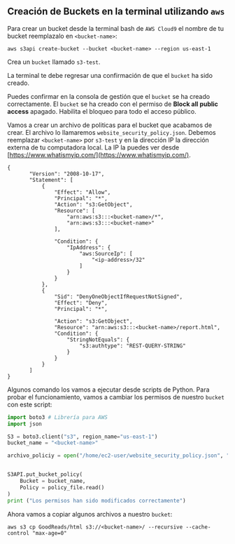 
## Creación de Buckets en la terminal utilizando `aws`

Para crear un bucket desde la terminal bash de `AWS Cloud9`
el nombre de tu bucket reemplazalo en `<bucket-name>`:

```
aws s3api create-bucket --bucket <bucket-name> --region us-east-1
```

Crea un `bucket` llamado `s3-test`.

La terminal te debe regresar una confirmación de que el `bucket` ha sido creado.

Puedes confirmar en la consola de gestión que el `bucket` se ha creado correctamente.
El `bucket` se ha creado con el permiso de **Block all public access** apagado. 
Habilita el bloqueo para todo el acceso público.

Vamos a crear un archivo de politicas para el bucket que acabamos de crear. El 
archivo lo llamaremos `website_security_policy.json`. Debemos reemplazar 
`<bucket-name>` por `s3-test` y en la dirección IP la dirección externa 
de tu computadora local. La IP la puedes ver desde  [https://www.whatismyip.com/](https://www.whatismyip.com/).

```
{
       "Version": "2008-10-17",
       "Statement": [
           {
               "Effect": "Allow",
               "Principal": "*",
               "Action": "s3:GetObject",
               "Resource": [
                   "arn:aws:s3:::<bucket-name>/*",
                   "arn:aws:s3:::<bucket-name>"
               ],

               "Condition": {
                   "IpAddress": {
                       "aws:SourceIp": [
                           "<ip-address>/32"
                       ]
                   }
               }
           },
           {
               "Sid": "DenyOneObjectIfRequestNotSigned",
               "Effect": "Deny",
               "Principal": "*",

               "Action": "s3:GetObject",
               "Resource": "arn:aws:s3:::<bucket-name>/report.html",
               "Condition": {
                   "StringNotEquals": {
                       "s3:authtype": "REST-QUERY-STRING"
                   }
               }
           }
       ]
}
```

Algunos comando los vamos a ejecutar desde scripts de Python. Para probar el funcionamiento,
vamos a cambiar los permisos de nuestro `bucket` con este script:

```python
import boto3 # Librería para AWS
import json

S3 = boto3.client("s3", region_name="us-east-1")
bucket_name = "<bucket-name>"

archivo_policiy = open("/home/ec2-user/website_security_policy.json", "r")


S3API.put_bucket_policy(
    Bucket = bucket_name,
    Policy = policy_file.read()
)
print ("Los permisos han sido modificados correctamente")
```

Ahora vamos a copiar algunos archivos a nuestro `bucket`:

```
aws s3 cp GoodReads/html s3://<bucket-name>/ --recursive --cache-control "max-age=0"
```

